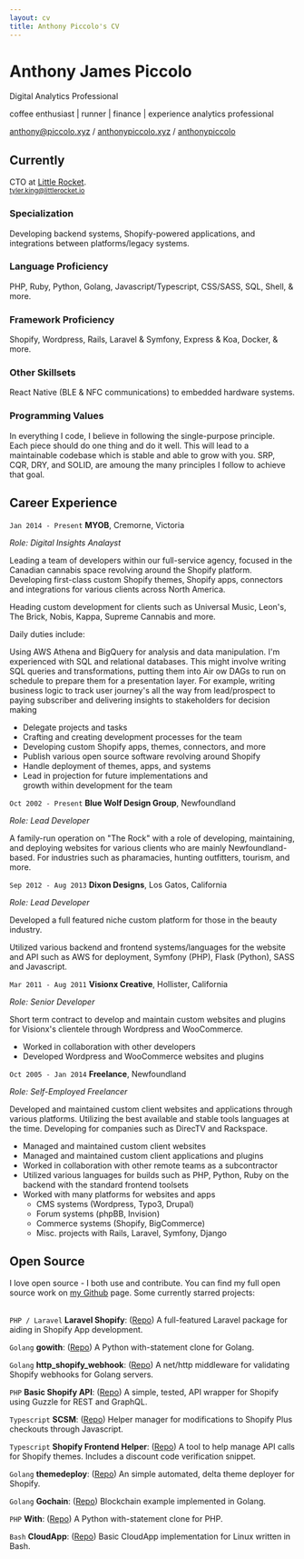 ```yaml
---
layout: cv
title: Anthony Piccolo's CV
---
```

# Anthony James Piccolo
Digital Analytics Professional

coffee enthusiast \| runner \| finance \| experience analytics professional

<div id="webaddress">
<i class="fas fa-at"></i> <a href="anthony@piccolo.xyz">anthony@piccolo.xyz</a> /
<i class="fas fa-globe-americas"></i> <a href="https://anthonypiccolo.xyz" target="_blank">anthonypiccolo.xyz</a> /
<i class="fab fa-github-alt"></i> <a href="https://github.com/anthonypiccolo" target="_blank">anthonypiccolo</a>
</div>

## Currently

CTO at [Little Rocket](https://littlerocket.io).<br>
<small>tyler.king@littlerocket.io</small>

### Specialization

Developing backend systems, Shopify-powered applications, and integrations between platforms/legacy systems.

### Language Proficiency

PHP, Ruby, Python, Golang, Javascript/Typescript, CSS/SASS, SQL, Shell, & more.

### Framework Proficiency

Shopify, Wordpress, Rails, Laravel & Symfony, Express & Koa, Docker, & more.

### Other Skillsets

React Native (BLE & NFC communications) to embedded hardware systems.

### Programming Values

In everything I code, I believe in following the single-purpose principle. Each piece should do one thing and do it well. This will lead to a maintainable codebase which is stable and able to grow with you. SRP, CQR, DRY, and SOLID, are amoung the many principles I follow to achieve that goal.

## Career Experience

`Jan 2014 - Present`
**MYOB**, Cremorne, Victoria

*Role: Digital Insights Analayst*

Leading a team of developers within our full-service agency, focused in the Canadian cannabis space revolving around the Shopify platform. Developing first-class custom Shopify themes, Shopify apps, connectors and integrations for various clients across North America.

Heading custom development for clients such as Universal Music, Leon's, The Brick, Nobis, Kappa, Supreme Cannabis and more.

Daily duties include:

Using AWS Athena and BigQuery for analysis and data manipulation. I'm experienced with SQL and relational databases. This might involve writing SQL queries and transformations, putting them into Air ow DAGs to run on schedule to prepare them for a presentation layer. For example, writing business logic to track user journey's all the way from lead/prospect to paying subscriber and delivering insights to stakeholders for decision making
- Delegate projects and tasks
- Crafting and creating development processes for the team
- Developing custom Shopify apps, themes, connectors, and more
- Publish various open source software revolving around Shopify
- Handle deployment of themes, apps, and systems
- Lead in projection for future implementations and<br>growth within development for the team

`Oct 2002 - Present`
**Blue Wolf Design Group**, Newfoundland

*Role: Lead Developer*

A family-run operation on "The Rock" with a role of developing, maintaining, and deploying websites for various clients who are mainly Newfoundland-based. For industries such as pharamacies, hunting outfitters, tourism, and more.

`Sep 2012 - Aug 2013`
**Dixon Designs**, Los Gatos, California

*Role: Lead Developer*

Developed a full featured niche custom platform for those in the beauty industry.

Utilized various backend and frontend systems/languages for the website and API such as AWS for deployment, Symfony (PHP), Flask (Python), SASS and Javascript.

`Mar 2011 - Aug 2011`
**Visionx Creative**, Hollister, California

*Role: Senior Developer*

Short term contract to develop and maintain custom websites and plugins for Visionx's clientele through Wordpress and WooCommerce.

- Worked in collaboration with other developers
- Developed Wordpress and WooCommerce websites and plugins

`Oct 2005 - Jan 2014`
**Freelance**, Newfoundland

*Role: Self-Employed Freelancer*

Developed and maintained custom client websites and applications through various platforms. Utilizing the best available and stable tools languages at the time. Developing for companies such as DirecTV and Rackspace.

- Managed and maintained custom client websites
- Managed and maintained custom client applications and plugins
- Worked in collaboration with other remote teams as a subcontractor
- Utilized various languages for builds such as PHP, Python, Ruby on the<br>backend with the standard frontend toolsets
- Worked with many platforms for websites and apps
  - CMS systems (Wordpress, Typo3, Drupal)
  - Forum systems (phpBB, Invision)
  - Commerce systems (Shopify, BigCommerce)
  - Misc. projects with Rails, Laravel, Symfony, Django

## Open Source

I love open source - I both use and contribute. You can find my full open source work on [my Github](https://github.com/osiset) page. Some currently starred projects:
<br><br>

`PHP / Laravel`
**Laravel Shopify**: ([Repo](https://github.com/osiset/laravel-shopify)) A full-featured Laravel package for aiding in Shopify App development.

`Golang`
**gowith**: ([Repo](https://github.com/osiset/gowith)) A Python with-statement clone for Golang.

`Golang`
**http_shopify_webhook**: ([Repo](https://github.com/osiset/http_shopify_webhook)) A net/http middleware for validating Shopify webhooks for Golang servers.

`PHP`
**Basic Shopify API**: ([Repo](https://github.com/osiset/Basic-Shopify-API)) A simple, tested, API wrapper for Shopify using Guzzle for REST and GraphQL.

`Typescript`
**SCSM**: ([Repo](https://github.com/osiset/SCSM)) Helper manager for modifications to Shopify Plus checkouts through Javascript.

`Typescript`
**Shopify Frontend Helper**: ([Repo](https://github.com/osiset/Shopify-Frontend-Helper)) A tool to help manage API calls for Shopify themes. Includes a discount code verification snippet.

`Golang`
**themedeploy**: ([Repo](https://github.com/osiset/themedeploy)) An simple automated, delta theme deployer for Shopify.

`Golang`
**Gochain**: ([Repo](https://github.com/osiset/gochain)) Blockchain example implemented in Golang.

`PHP`
**With**: ([Repo](https://github.com/osiset/with)) A Python with-statement clone for PHP.

`Bash`
**CloudApp**: ([Repo](https://github.com/osiset/CloudApp-Bash)) Basic CloudApp implementation for Linux written in Bash.
